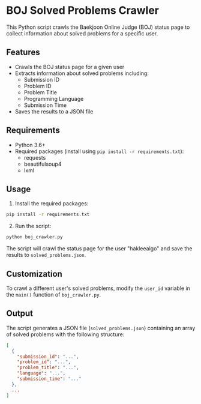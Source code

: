 # BOJ Solved Problems Crawler

This Python script crawls the Baekjoon Online Judge (BOJ) status page to collect information about solved problems for a specific user.

## Features

- Crawls the BOJ status page for a given user
- Extracts information about solved problems including:
    - Submission ID
    - Problem ID
    - Problem Title
    - Programming Language
    - Submission Time
- Saves the results to a JSON file

## Requirements

- Python 3.6+
- Required packages (install using `pip install -r requirements.txt`):
    - requests
    - beautifulsoup4
    - lxml

## Usage

1. Install the required packages:

```bash
pip install -r requirements.txt
```

2. Run the script:

```bash
python boj_crawler.py
```

The script will crawl the status page for the user "hakleealgo" and save the results to `solved_problems.json`.

## Customization

To crawl a different user's solved problems, modify the `user_id` variable in the `main()` function of `boj_crawler.py`.

## Output

The script generates a JSON file (`solved_problems.json`) containing an array of solved problems with the following structure:

```json
[
  {
    "submission_id": "...",
    "problem_id": "...",
    "problem_title": "...",
    "language": "...",
    "submission_time": "..."
  },
  ...
]
```
